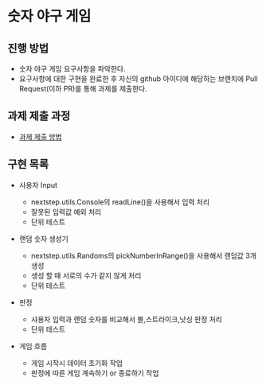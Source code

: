 # 숫자 야구 게임
## 진행 방법
* 숫자 야구 게임 요구사항을 파악한다.
* 요구사항에 대한 구현을 완료한 후 자신의 github 아이디에 해당하는 브랜치에 Pull Request(이하 PR)를 통해 과제를 제출한다.

## 과제 제출 과정
* [과제 제출 방법](https://github.com/next-step/nextstep-docs/tree/master/precourse)

## 구현 목록
  - 사용자 Input 
    - nextstep.utils.Console의 readLine()을 사용해서 입력 처리
    - 잘못된 입력값 예외 처리
    - 단위 테스트

  - 랜덤 숫자 생성기
    - nextstep.utils.Randoms의 pickNumberInRange()을 사용해서 랜덤값 3개 생성
    - 생성 할 때 서로의 수가 같지 않게 처리
    - 단위 테스트

  - 판정
    - 샤용자 입력과 랜덤 숫자를 비교해서 볼,스트라이크,낫싱 판정 처리
    - 단위 테스트

  - 게임 흐름
    - 게임 시작시 데이터 초기화 작업
    - 판정에 따른 게임 계속하기 or 종료하기 작업
